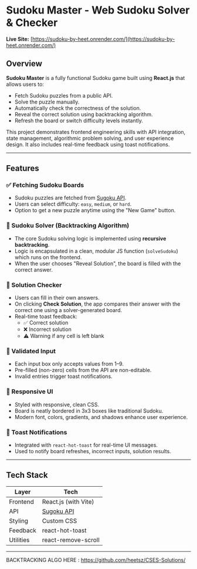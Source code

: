 # Sudoku Master - Web Sudoku Solver & Checker

**Live Site:** [https://sudoku-by-heet.onrender.com/](https://sudoku-by-heet.onrender.com/)

## Overview
**Sudoku Master** is a fully functional Sudoku game built using **React.js** that allows users to:
- Fetch Sudoku puzzles from a public API.
- Solve the puzzle manually.
- Automatically check the correctness of the solution.
- Reveal the correct solution using backtracking algorithm.
- Refresh the board or switch difficulty levels instantly.

This project demonstrates frontend engineering skills with API integration, state management, algorithmic problem solving, and user experience design. It also includes real-time feedback using toast notifications.

---

## Features

### ✅ Fetching Sudoku Boards
- Sudoku puzzles are fetched from [Sugoku API](https://github.com/bertoort/sugoku).
- Users can select difficulty: `easy`, `medium`, or `hard`.
- Option to get a new puzzle anytime using the "New Game" button.

### 🎯 Sudoku Solver (Backtracking Algorithm)
- The core Sudoku solving logic is implemented using **recursive backtracking**.
- Logic is encapsulated in a clean, modular JS function (`solveSudoku`) which runs on the frontend.
- When the user chooses "Reveal Solution", the board is filled with the correct answer.

### 🧠 Solution Checker
- Users can fill in their own answers.
- On clicking **Check Solution**, the app compares their answer with the correct one using a solver-generated board.
- Real-time toast feedback:
  - ✅ Correct solution
  - ❌ Incorrect solution
  - ⚠️ Warning if any cell is left blank

### 🧪 Validated Input
- Each input box only accepts values from 1–9.
- Pre-filled (non-zero) cells from the API are non-editable.
- Invalid entries trigger toast notifications.

### 📱 Responsive UI
- Styled with responsive, clean CSS.
- Board is neatly bordered in 3x3 boxes like traditional Sudoku.
- Modern font, colors, gradients, and shadows enhance user experience.

### 🔔 Toast Notifications
- Integrated with `react-hot-toast` for real-time UI messages.
- Used to notify board refreshes, incorrect inputs, solution results.

---

## Tech Stack

| Layer       | Tech                              |
|-------------|-----------------------------------|
| Frontend    | React.js (with Vite)              |
| API         | [Sugoku API](https://github.com/bertoort/sugoku) |
| Styling     | Custom CSS                        |
| Feedback    | react-hot-toast                   |
| Utilities   | react-remove-scroll               |

---

BACKTRACKING ALGO HERE : https://github.com/heetsz/CSES-Solutions/
